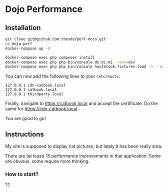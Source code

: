 # Dojo Performance

## Installation

```sh
git clone git@github.com:theodo/perf-dojo.git
cd dojo-perf
docker-compose up -d

docker-compose exec php composer install
docker-compose exec php php bin/console do:mi:mi --env=dev
docker-compose exec php php bin/console hautelook:fixtures:load -n --env=dev
```

You can now add the following lines to your `/etc/hosts`:
```
127.0.0.1 cdn-catbook.local
127.0.0.1 catbook.local
127.0.0.1 thirdparty.local
```

Finally, navigate to https://catbook.local and accept the certificate. Do the same for https://cdn-catbook.local.

You are good to go!

## Instructions

My site is supposed to display cat pictures, but lately it has been really slow.

There are (at least) 15 performance improvements in that application. Some are obvious, some require more thinking.

### How to start?

??

